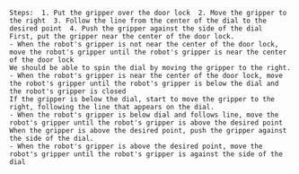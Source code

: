 
    Steps:  1. Put the gripper over the door lock  2. Move the gripper to the right  3. Follow the line from the center of the dial to the desired point  4. Push the gripper against the side of the dial
    First, put the gripper near the center of the door lock.
    - When the robot's gripper is not near the center of the door lock, move the robot's gripper until the robot's gripper is near the center of the door lock
    We should be able to spin the dial by moving the gripper to the right.
    - When the robot's gripper is near the center of the door lock, move the robot's gripper until the robot's gripper is below the dial and the robot's gripper is closed
    If the gripper is below the dial, start to move the gripper to the right, following the line that appears on the dial.
    - When the robot's gripper is below dial and follows line, move the robot's gripper until the robot's gripper is above the desired point
    When the gripper is above the desired point, push the gripper against the side of the dial.
    - When the robot's gripper is above the desired point, move the robot's gripper until the robot's gripper is against the side of the dial